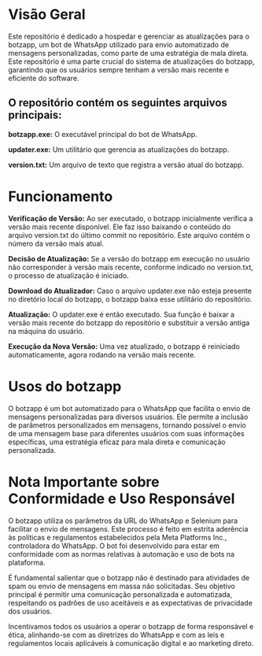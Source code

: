 # Visão Geral

Este repositório é dedicado a hospedar e gerenciar as atualizações para o botzapp, um bot de WhatsApp utilizado para envio automatizado de mensagens personalizadas, como parte de uma estratégia de mala direta. Este repositório é uma parte crucial do sistema de atualizações do botzapp, garantindo que os usuários sempre tenham a versão mais recente e eficiente do software.

## O repositório contém os seguintes arquivos principais:

**botzapp.exe:** O executável principal do bot de WhatsApp.

**updater.exe:** Um utilitário que gerencia as atualizações do botzapp.

**version.txt:** Um arquivo de texto que registra a versão atual do botzapp.

# Funcionamento
**Verificação de Versão:** Ao ser executado, o botzapp inicialmente verifica a versão mais recente disponível. Ele faz isso baixando o conteúdo do arquivo version.txt do último commit no repositório. Este arquivo contém o número da versão mais atual.

**Decisão de Atualização:** Se a versão do botzapp em execução no usuário não corresponder à versão mais recente, conforme indicado no version.txt, o processo de atualização é iniciado.

**Download do Atualizador:** Caso o arquivo updater.exe não esteja presente no diretório local do botzapp, o botzapp baixa esse utilitário do repositório.

**Atualização:** O updater.exe é então executado. Sua função é baixar a versão mais recente do botzapp do repositório e substituir a versão antiga na máquina do usuário.

**Execução da Nova Versão:** Uma vez atualizado, o botzapp é reiniciado automaticamente, agora rodando na versão mais recente.

# Usos do botzapp

O botzapp é um bot automatizado para o WhatsApp que facilita o envio de mensagens personalizadas para diversos usuários. Ele permite a inclusão de parâmetros personalizados em mensagens, tornando possível o envio de uma mensagem base para diferentes usuários com suas informações específicas, uma estratégia eficaz para mala direta e comunicação personalizada.

# Nota Importante sobre Conformidade e Uso Responsável
O botzapp utiliza os parâmetros da URL do WhatsApp e Selenium para facilitar o envio de mensagens. Este processo é feito em estrita aderência às políticas e regulamentos estabelecidos pela Meta Platforms Inc., controladora do WhatsApp. O bot foi desenvolvido para estar em conformidade com as normas relativas à automação e uso de bots na plataforma.

É fundamental salientar que o botzapp não é destinado para atividades de spam ou envio de mensagens em massa não solicitadas. Seu objetivo principal é permitir uma comunicação personalizada e automatizada, respeitando os padrões de uso aceitáveis e as expectativas de privacidade dos usuários.

Incentivamos todos os usuários a operar o botzapp de forma responsável e ética, alinhando-se com as diretrizes do WhatsApp e com as leis e regulamentos locais aplicáveis à comunicação digital e ao marketing direto.
